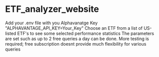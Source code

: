 # ETF_analyzer_website
Add your .env file with you Alphavanatge Key "ALPHAVANTAGE_API_KEY=Your_Key"
Choose an ETF from a list of US-listed ETF's to see some selected performance statistics
The parameters are set such as up to 2 free queries a day can be done.
More testing is required; free subscription doesnt provide much flexibility for various queries
